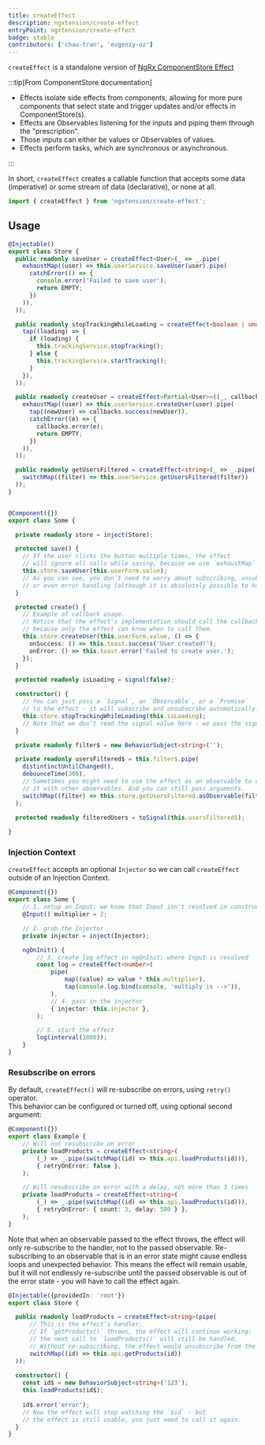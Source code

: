 ```yaml
---
title: createEffect
description: ngxtension/create-effect
entryPoint: ngxtension/create-effect
badge: stable
contributors: ['chau-tran', 'evgeniy-oz']
---
```


`createEffect` is a standalone version of [NgRx ComponentStore Effect](https://ngrx.io/guide/component-store/effect)

:::tip[From ComponentStore documentation]

- Effects isolate side effects from components, allowing for more pure components that select state and trigger updates and/or effects in ComponentStore(s).
- Effects are Observables listening for the inputs and piping them through the "prescription".
- Those inputs can either be values or Observables of values.
- Effects perform tasks, which are synchronous or asynchronous.

:::

In short, `createEffect` creates a callable function that accepts some data (imperative) or some stream of data (declarative), or none at all.

```ts
import { createEffect } from 'ngxtension/create-effect';
```

## Usage

```ts
@Injectable()
export class Store {
  public readonly saveUser = createEffect<User>(_ => _.pipe(
    exhaustMap((user) => this.userService.saveUser(user).pipe(
      catchError(() => {
        console.error('Failed to save user');
        return EMPTY;
      })
    )),
  ));

  public readonly stopTrackingWhileLoading = createEffect<boolean | undefined>(_ => _.pipe(
    tap((loading) => {
      if (loading) {
        this.trackingService.stopTracking();
      } else {
        this.trackingService.startTracking();
      }
    }),
  ));

  public readonly createUser = createEffect<Partial<User>>((_, callbacks) => _.pipe(
    exhaustMap((user) => this.userService.createUser(user).pipe(
      tap((newUser) => callbacks.success(newUser)),
      catchError((e) => {
        callbacks.error(e);
        return EMPTY;
      })
    )),
  ));

  public readonly getUsersFiltered = createEffect<string>(_ => _.pipe(
    switchMap((filter) => this.userService.getUsersFiltered(filter))
  ));
}


@Component({})
export class Some {

  private readonly store = inject(Store);

  protected save() {
    // If the user clicks the button multiple times, the effect 
    // will ignore all calls while saving, because we use `exhaustMap` in the effect.
    this.store.saveUser(this.userForm.value);
    // As you can see, you don’t need to worry about subscribing, unsubscribing, 
    // or even error handling (although it is absolutely possible to handle errors).
  }

  protected create() {
    // Example of callback usage.  
    // Notice that the effect's implementation should call the callbacks,  
    // because only the effect can know when to call them.
    this.store.createUser(this.userForm.value, () => {
      onSuccess: () => this.toast.success('User created!');
      onError: () => this.toast.error('Failed to create user.');
    });
  }

  protected readonly isLoading = signal(false);

  constructor() {
    // You can just pass a `Signal`, an `Observable`, or a `Promise` 
    // to the effect - it will subscribe and unsubscribe automatically.
    this.store.stopTrackingWhileLoading(this.isLoading);
    // Note that we don’t read the signal value here - we pass the signal itself.
  }

  private readonly filter$ = new BehaviorSubject<string>('');

  private readonly usersFiltered$ = this.filter$.pipe(
    distintinctUntilChanged(),
    debounceTime(300),
    // Sometimes you might need to use the effect as an observable to compose 
    // it with other observables. And you can still pass arguments.
    switchMap((filter) => this.store.getUsersFiltered.asObservable(filter)),
  );
  
  protected readonly filteredUsers = toSignal(this.usersFiltered$);

}
```

### Injection Context

`createEffect` accepts an optional `Injector` so we can call `createEffect` outside of an Injection Context.

```ts
@Component({})
export class Some {
	// 1. setup an Input; we know that Input isn't resolved in constructor
	@Input() multiplier = 2;

	// 2. grab the Injector
	private injector = inject(Injector);

	ngOnInit() {
		// 3. create log effect in ngOnInit; where Input is resolved
		const log = createEffect<number>(
			pipe(
				map((value) => value * this.multiplier),
				tap(console.log.bind(console, 'multiply is -->')),
			),
			// 4. pass in the injector
			{ injector: this.injector },
		);

		// 5. start the effect
		log(interval(1000));
	}
}
```

### Resubscribe on errors

By default, `createEffect()` will re-subscribe on errors, using `retry()` operator.  
This behavior can be configured or turned off, using optional second argument:

```ts
@Component({})
export class Example {
	// Will not resubscribe on error
	private loadProducts = createEffect<string>(
		(_) => _.pipe(switchMap((id) => this.api.loadProducts(id))),
		{ retryOnError: false },
	);

	// Will resubscribe on error with a delay, not more than 3 times
	private loadProducts = createEffect<string>(
		(_) => _.pipe(switchMap((id) => this.api.loadProducts(id))),
		{ retryOnError: { count: 3, delay: 500 } },
	);
}
```

Note that when an observable passed to the effect throws, the effect will only re-subscribe to the handler, not to the passed observable. Re-subscribing to an observable that is in an error state might cause endless loops and unexpected behavior. 
This means the effect will remain usable, but it will not endlessly re-subscribe until the passed observable is out of the error state - you will have to call the effect again.

```ts
@Injectable({providedIn: 'root'})
export class Store {

  public readonly loadProducts = createEffect<string>(pipe(
      // This is the effect’s handler.
      // If `getProducts()` throws, the effect will continue working:
      // the next call to `loadProducts()` will still be handled.
      // Without re-subscribing, the effect would unsubscribe from the handler.
      switchMap((id) => this.api.getProducts(id))
  ));
  
  constructor() {
    const id$ = new BehaviorSubject<string>('123');
    this.loadProducts(id$);
    
    id$.error('error');
    // Now the effect will stop watching the `$id` - but 
    // the effect is still usable, you just need to call it again.
  }
}
```
